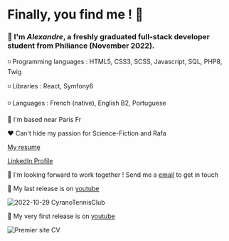 # Finally, you find me ! 👋

### 👨 I'm **_Alexandre_**, a freshly graduated full-stack developer student from Philiance (November 2022).

◽ Programming languages :  HTML5, CSS3, SCSS, Javascript, SQL, PHP8, Twig

◽ Libraries : React, Symfony6

◽ Languages :  French (native), English B2, Portuguese

🗼 I'm based near Paris Fr

❤ Can't hide my passion for Science-Fiction and Rafa

[My resume](http://alexandre-braga.fr/)

 [LinkedIn Profile](https://www.linkedin.com/in/alexandre-braga-287368231/)

🔗 I'm looking forward to work together ! Send me a [email](mailto:contact@alexandre-braga.fr) to get in touch

📼 My last release is on [youtube](https://youtu.be/M8_9rQauwwk)

![2022-10-29 CyranoTennisClub](https://user-images.githubusercontent.com/94798272/201012644-b876323e-9142-425f-8aaa-1c9b84233e9d.png)

📼 My very first release is on [youtube](https://youtu.be/UXOAyfDKOoY)
    
![Premier site CV](https://user-images.githubusercontent.com/94798272/156293987-956ffd61-efbd-44a2-b78f-a09be51f000c.PNG)

<!--
**agamemnon94/agamemnon94** is a ✨ _special_ ✨ repository because its `README.md` (this file) appears on your GitHub profile.

Here are some ideas to get you started:

- 🔭 I’m currently working on ...
- 🌱 I’m currently learning ...
- 👯 I’m looking to collaborate on ...
- 🤔 I’m looking for help with ...
- 💬 Ask me about ...
- 📫 How to reach me: ...
- 😄 Pronouns: ...
- ⚡ Fun fact: ...
-->
